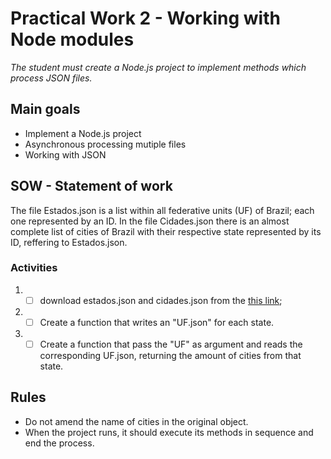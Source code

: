 # Practical Work 2 - Working with Node modules

_The student must create a Node.js project to implement methods which process JSON files._

## Main goals

-   Implement a Node.js project
-   Asynchronous processing mutiple files
-   Working with JSON

## SOW - Statement of work

The file Estados.json is a list within all federative units (UF) of Brazil; each one represented by an ID. In the file Cidades.json there is an almost complete list of cities of Brazil with their respective state represented by its ID, reffering to Estados.json.

### Activities

1.  - [ ] download estados.json and cidades.json from the [this link](https://github.com/felipefdl/cidades-estados-brasil-json);

2.  - [ ] Create a function that writes an "UF.json" for each state.
3.  - [ ] Create a function that pass the "UF" as argument and reads the corresponding UF.json, returning the amount of cities from that state.

## Rules

-   Do not amend the name of cities in the original object.
-   When the project runs, it should execute its methods in sequence and end the process.
